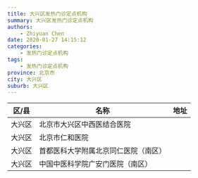 ```yaml
---
title: 大兴区发热门诊定点机构
summary: 大兴区发热门诊定点机构
authors: 
    - Zhiyuan Chen
date: 2020-01-27 14:15:12
categories: 
    - 发热门诊定点机构
tags: 
    - 发热门诊定点机构
province: 北京市
city: 大兴区
suburb: 大兴区
---
```


|  区/县  |  名称  |  地址  |
|------|-------|------|
|  大兴区  |  北京市大兴区中西医结合医院  |    
|  大兴区  |  北京市仁和医院  |    
|  大兴区  |  首都医科大学附属北京同仁医院（南区）  |    
|  大兴区  |  中国中医科学院广安门医院（南区）  |    


